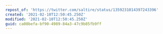```yaml
---
repost_of: 'https://twitter.com/saltire/status/1359231014397243396'
created: '2021-02-10T12:50:45.250Z'
modified: '2021-02-10T12:50:45.250Z'
guid: ca08befa-bf90-4989-84a3-47c9b85fb9ff
---
```

 
